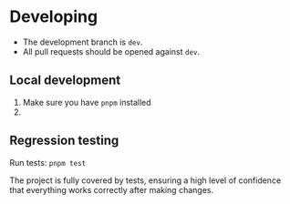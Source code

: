 # Developing

- The development branch is `dev`.
- All pull requests should be opened against `dev`.

## Local development

1. Make sure you have `pnpm` installed
2. 

## Regression testing

Run tests: 
`pnpm test`

The project is fully covered by tests, ensuring a high level of confidence that everything works correctly after making changes. 
